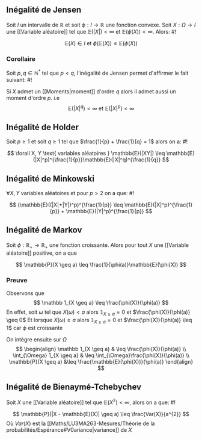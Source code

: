 
## Inégalité de Jensen
Soit $I$ un intervalle de $\mathbb{R}$ et soit $\phi: I \to \mathbb{R}$ une fonction convexe. Soit $X: \Omega \to I$ une [[Variable aléatoire]] tel que $\mathbb{E}(|X|) < \infty$ et $\mathbb{E}(\phi(X)) < \infty$. Alors: #!

$$
\mathbb{E}(X) \in I \text{ et } \phi(\mathbb{E}(X)) \leq \mathbb{E}(\phi(X))
$$


### Corollaire
Soit $p, q \in \mathbb{N}^*$ tel que $p < q$, l'inégalité de Jensen permet d'affirmer le fait suivant: #!

Si $X$ admet un [[Moments|moment]] d'ordre $q$ alors il admet aussi un moment d'ordre $p$. i.e $$
\mathbb{E}(|X|^{q}) < \infty \text{ et } \mathbb{E}(|X| ^p ) < \infty
$$

## Inégalité de Holder
Soit $p \geq 1$ et soit $q \geq 1$ tel que $\frac{1}{p} + \frac{1}{q} = 1$ alors on a: #!

$$
\forall X, Y \text{ variables aléatoires } \mathbb{E}(|XY|) \leq \mathbb{E}(|X|^p)^{\frac{1}{p}}\mathbb{E}(|X|^q)^{\frac{1}{q}}
$$

## Inégalité de Minkowski
$\forall X, Y$ variables aléatoires et pour $p > 2$ on a que: #!

$$
(\mathbb{E}((|X|+|Y|)^p)^{\frac{1}{p}} \leq \mathbb{E}(|X|^p)^{\frac{1}{p}} + \mathbb{E}(|Y|^p)^{\frac{1}{p}}
$$

## Inégalité de Markov
Soit $\phi: \mathbb{R}_{+} \to \mathbb{R}_{+}$ une fonction croissante. Alors pour tout $X$ une [[Variable aléatoire]] positive, on a que

$$
\mathbb{P}(X \geq a) \leq \frac{1}{\phi(a)}\mathbb{E}(\phi(X))
$$

### Preuve
Observons que
$$
\mathbb 1_{X \geq a} \leq \frac{\phi(X)}{\phi(a)}
$$
En effet, soit $\omega$ tel que $X(\omega) < a$ alors $\mathbb{1}_{X \geq a} = 0$ et $\frac{\phi(X)}{\phi(a)} \geq 0$
Et lorsque $X(\omega) \geq a$ alors $\mathbb{1}_{X \geq a} = 0$ et $\frac{\phi(X)}{\phi(a)} \leq 1$ car $\phi$ est croissante

On intègre ensuite sur $\Omega$
$$
\begin{align}
\mathbb 1_{X \geq a} & \leq \frac{\phi(X)}{\phi(a)}  \\
\int_{\Omega} 1_{X \geq a} & \leq \int_{\Omega}\frac{\phi(X)}{\phi(a)} \\
\mathbb{P}(X \geq a) &\leq \frac{\mathbb{E}(\phi(X))}{\phi(a)}
\end{align}
$$



## Inégalité de Bienaymé-Tchebychev
Soit $X$ une [[Variable aléatoire]] tel que $\mathbb{E}(X^{2})< \infty$, alors on a que: #!

$$
\mathbb{P}(|X - \mathbb{E}(X)| \geq a) \leq \frac{Var(X)}{a^{2}}
$$
Où $Var(X)$ est la [[Maths/LU3MA263-Mesures/Théorie de la probabilités/Espérance#V0ariance|variance]] de $X$
